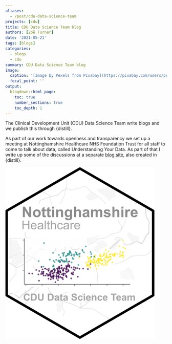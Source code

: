 ```yaml
---
aliases: 
  - /post/cdu-data-science-team
projects: [cdu]
title: CDU Data Science Team blog
authors: [Zoë Turner]
date: '2021-05-21'
tags: [blogs]
categories:
  - blogs
  - cdu
summary: CDU Data Science Team blog
image:
  caption: '[Image by Pexels from Pixabay](https://pixabay.com/users/pexels-2286921/?utm_source=link-attribution&amp;utm_medium=referral&amp;utm_campaign=image&amp;utm_content=1869647)'
  focal_point: ''
output:
  blogdown::html_page:
    toc: true
    number_sections: true
    toc_depth: 1
---
```


The Clinical Development Unit (CDU) Data Science Team write blogs and we publish this through {distill}. 

As part of our work towards openness and transparency we set up a meeting at Nottinghamshire Healthcare NHS Foundation Trust for all staff to come to talk about data, called Understanding Your Data. As part of that I write up some of the discussions at a separate [blog site](https://cdu-data-science-team.github.io/understanding-your-data/), also created in {distill}.

[![blog](nottshc-cdu-data-science-logo.PNG "CDU Data Science Team blog")](https://cdu-data-science-team.github.io/team-blog/)

